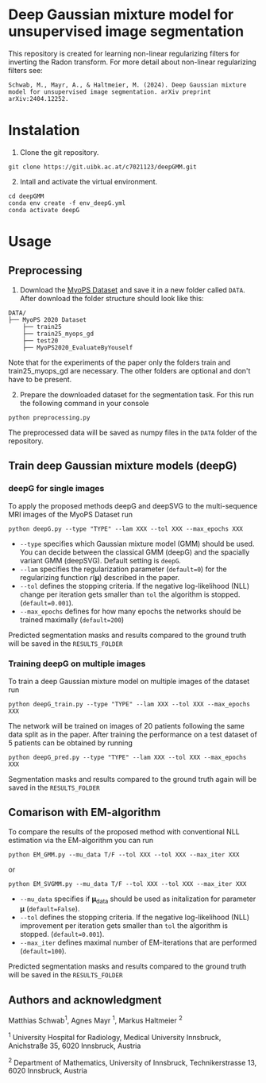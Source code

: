 # Deep Gaussian mixture model for unsupervised image segmentation

This repository is created for learning non-linear regularizing filters for inverting the Radon transform. For more detail about non-linear regularizing filters see:

```
Schwab, M., Mayr, A., & Haltmeier, M. (2024). Deep Gaussian mixture model for unsupervised image segmentation. arXiv preprint arXiv:2404.12252.
```


# Instalation

1. Clone the git repository. 
```
git clone https://git.uibk.ac.at/c7021123/deepGMM.git
``` 

2. Intall and activate the virtual environment.
```
cd deepGMM
conda env create -f env_deepG.yml
conda activate deepG
``` 

# Usage

## Preprocessing
1. Download the [MyoPS Dataset](https://mega.nz/folder/BRdnDISQ#FnCg9ykPlTWYe5hrRZxi-w) and save it in a new folder called `DATA`. After download the folder structure should look like this:
``` 
DATA/
├── MyoPS 2020 Dataset 
    ├── train25
    ├── train25_myops_gd
    ├── test20
    ├── MyoPS2020_EvaluateByYouself

```
Note that for the experiments of the paper only the folders train and train25_myops_gd are necessary. The other folders are optional and don't have to be present.

2. Prepare the downloaded dataset for the segmentation task. For this run the following command in your console
```
python preprocessing.py 
``` 
The preprocessed data will be saved as numpy files in the `DATA` folder of the repository.  

## Train deep Gaussian mixture models (deepG)

### deepG for single images

To apply the proposed methods deepG and deepSVG to the multi-sequence MRI images of the MyoPS Dataset run
```
python deepG.py --type "TYPE" --lam XXX --tol XXX --max_epochs XXX
``` 
- `--type` specifies which Gaussian mixture model (GMM) should be used. You can decide between the classical GMM (deepG) and the spacially variant GMM (deepSVG). Default setting is `deepG`. 
- `--lam` specifies the regularization parameter (`default=0`) for the regularizing function $r(\bm{\mu})$ described in the paper. 
- `--tol` defines the stopping criteria. If the negative log-likelihood (NLL) change per iteration gets smaller than `tol` the algorithm is stopped. (`default=0.001`).  
- `--max_epochs` defines for how many epochs the networks should be trained maximally (`default=200`)

Predicted segmentation masks and results compared to the ground truth will be saved in the `RESULTS_FOLDER`

### Training deepG on multiple images

To train a deep Gaussian mixture model on multiple images of the dataset run
```
python deepG_train.py --type "TYPE" --lam XXX --tol XXX --max_epochs XXX
``` 
The network will be trained on images of 20 patients following the same data split as in the paper. After training the performance on a test dataset of 5 patients can be obtained by running
```
python deepG_pred.py --type "TYPE" --lam XXX --tol XXX --max_epochs XXX
``` 
Segmentation masks and results compared to the ground truth again will be saved in the `RESULTS_FOLDER`


## Comarison with EM-algorithm

To compare the results of the proposed method with conventional NLL estimation via the EM-algorithm you can run
```
python EM_GMM.py --mu_data T/F --tol XXX --tol XXX --max_iter XXX

```
or 
```
python EM_SVGMM.py --mu_data T/F --tol XXX --tol XXX --max_iter XXX

```
- `--mu_data` specifies if $\bm{\mu}_{\text{data}}$ should be used as initalization for parameter $\bm{\mu}$ (`default=False`).
- `--tol` defines the stopping criteria. If the negative log-likelihood (NLL) improvement per iteration gets smaller than `tol` the algorithm is stopped. (`default=0.001`).  
- `--max_iter` defines maximal number of EM-iterations that are performed (`default=100`).

Predicted segmentation masks and results compared to the ground truth will be saved in the `RESULTS_FOLDER`


## Authors and acknowledgment
Matthias Schwab<sup>1</sup>, Agnes Mayr <sup>1</sup>, Markus Haltmeier <sup>2</sup>

<sup>1</sup> University Hospital for Radiology, Medical University Innsbruck, Anichstraße 35, 6020 Innsbruck, Austria 

<sup>2</sup> Department of Mathematics, University of Innsbruck, Technikerstrasse 13, 6020 Innsbruck, Austria



